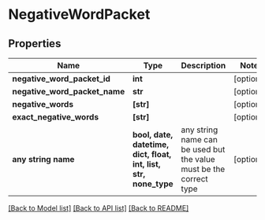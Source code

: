 # NegativeWordPacket


## Properties
Name | Type | Description | Notes
------------ | ------------- | ------------- | -------------
**negative_word_packet_id** | **int** |  | [optional] 
**negative_word_packet_name** | **str** |  | [optional] 
**negative_words** | **[str]** |  | [optional] 
**exact_negative_words** | **[str]** |  | [optional] 
**any string name** | **bool, date, datetime, dict, float, int, list, str, none_type** | any string name can be used but the value must be the correct type | [optional]

[[Back to Model list]](../README.md#documentation-for-models) [[Back to API list]](../README.md#documentation-for-api-endpoints) [[Back to README]](../README.md)


